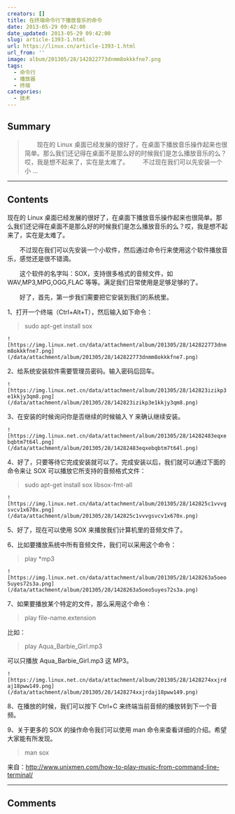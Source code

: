 ```yaml
---
creators: []
title: 在终端命令行下播放音乐的命令
date: 2013-05-29 09:42:00
date_updated: 2013-05-29 09:42:00
slug: article-1393-1.html
url: https://linux.cn/article-1393-1.html
url_from: ''
image: album/201305/28/142822773dnmm8okkkfne7.png
tags:
  - 命令行
  - 播放器
  - 终端
categories:
  - 技术
---
```


## Summary

> 　　现在的 Linux 桌面已经发展的很好了，在桌面下播放音乐操作起来也很简单。那么我们还记得在桌面不是那么好的时候我们是怎么播放音乐的么？哎，我是想不起来了，实在是太难了。
> 　　不过现在我们可以先安装一个小 ...

***

<!-- more -->

## Contents

现在的 Linux 桌面已经发展的很好了，在桌面下播放音乐操作起来也很简单。那么我们还记得在桌面不是那么好的时候我们是怎么播放音乐的么？哎，我是想不起来了，实在是太难了。

　　不过现在我们可以先安装一个小软件，然后通过命令行来使用这个软件播放音乐，感觉还是很不错滴。

　　这个软件的名字叫：SOX，支持很多格式的音频文件，如 WAV,MP3,MPG,OGG,FLAC 等等。满足我们日常使用是足够足够的了。

　　好了，首先，第一步我们需要把它安装到我们的系统里。

1、打开一个终端（Ctrl+Alt+T），然后输入如下命令：

> 
> sudo apt-get install sox
> 
> 
> 

`![https://img.linux.net.cn/data/attachment/album/201305/28/142822773dnmm8okkkfne7.png](/data/attachment/album/201305/28/142822773dnmm8okkkfne7.png)`

2、给系统安装软件需要管理员密码。输入密码后回车。

`![https://img.linux.net.cn/data/attachment/album/201305/28/142823izikp3e1kkjy3qm8.png](/data/attachment/album/201305/28/142823izikp3e1kkjy3qm8.png)`

3、在安装的时候询问你是否继续的时候输入 Y 来确认继续安装。

`![https://img.linux.net.cn/data/attachment/album/201305/28/14282483eqxebqbtm7t64l.png](/data/attachment/album/201305/28/14282483eqxebqbtm7t64l.png)`

4、好了，只要等待它完成安装就可以了。完成安装以后，我们就可以通过下面的命令来让 SOX 可以播放它所支持的音频格式文件：

> 
> sudo apt-get install sox libsox-fmt-all
> 
> 
> 

`![https://img.linux.net.cn/data/attachment/album/201305/28/142825c1vvvgsvcv1x670x.png](/data/attachment/album/201305/28/142825c1vvvgsvcv1x670x.png)`

5、好了，现在可以使用 SOX 来播放我们计算机里的音频文件了。

6、比如要播放系统中所有音频文件，我们可以采用这个命令：

> 
> play \*mp3
> 
> 
> 

`![https://img.linux.net.cn/data/attachment/album/201305/28/1428263a5oeo5uyes72s3a.png](/data/attachment/album/201305/28/1428263a5oeo5uyes72s3a.png)`

7、如果要播放某个特定的文件，那么采用这个命令：

> 
> play file-name.extension
> 
> 
> 

比如：

> 
> play Aqua\_Barbie\_Girl.mp3
> 
> 
> 

可以只播放 Aqua\_Barbie\_Girl.mp3 这 MP3。

`![https://img.linux.net.cn/data/attachment/album/201305/28/1428274xxjrdaj18pww149.png](/data/attachment/album/201305/28/1428274xxjrdaj18pww149.png)`

8、在播放的时候，我们可以按下 Ctrl+C 来终端当前音频的播放转到下一个音频。

9、关于更多的 SOX 的操作命令我们可以使用 man 命令来查看详细的介绍。希望大家能有所发现。

> 
> man sox
> 
> 
> 

来自：http://www.unixmen.com/how-to-play-music-from-command-line-terminal/

***

## Comments
